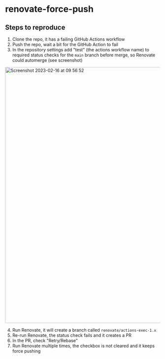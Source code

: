# renovate-force-push

## Steps to reproduce

1. Clone the repo, it has a failing GitHub Actions workflow
2. Push the repo, wait a bit for the GitHub Action to fail
3. In the repository settings add "test" (the actions workflow name) to required status checks for the `main` branch before merge, so Renovate could automerge (see screenshot)

<img alt="Screenshot 2023-02-16 at 09 56 52" width="828" src="https://user-images.githubusercontent.com/298166/219316575-a226abb4-d6d7-4975-b4c2-8caf2d38e98f.png">

4. Run Renovate, it will create a branch called `renovate/actions-exec-1.x`
5. Re-run Renovate, the status check fails and it creates a PR
6. In the PR, check "Retry/Rebase"
7. Run Renovate multiple times, the checkbox is not cleared and it keeps force pushing

